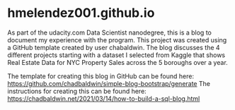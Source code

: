 # hmelendez001.github.io
As part of the udacity.com Data Scientist nanodegree, this is a blog to document my experience with the program. This project was created using a GitHub template created by user chabaldwin. The blog discusses the 4 different projects starting with a dataset I selected from Kaggle that shows Real Estate Data for NYC Property Sales across the 5 boroughs over a year.

The template for creating this blog in GitHub can be found here: https://github.com/chadbaldwin/simple-blog-bootstrap/generate
The instructions for creating this can be found here: https://chadbaldwin.net/2021/03/14/how-to-build-a-sql-blog.html
